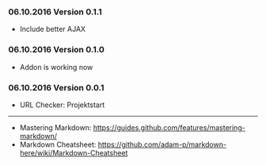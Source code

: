 ### 06.10.2016 Version 0.1.1 ###
- Include better AJAX

### 06.10.2016 Version 0.1.0 ###
- Addon is working now

### 06.10.2016 Version 0.0.1 ###
- URL Checker: Projektstart

---

* Mastering Markdown: https://guides.github.com/features/mastering-markdown/
* Markdown Cheatsheet: https://github.com/adam-p/markdown-here/wiki/Markdown-Cheatsheet

